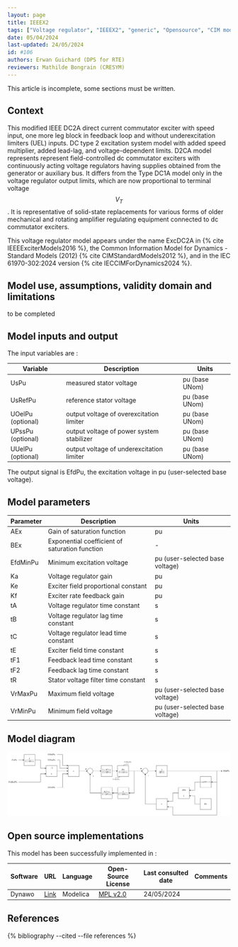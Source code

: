 ```yaml
---
layout: page
title: IEEEX2
tags: ["Voltage regulator", "IEEEX2", "generic", "Opensource", "CIM model", "RMS", "phasor", "MRL4", "Single phase", "ExcDC2A", "IEC", "dynawo", "#106"]
date: 05/04/2024
last-updated: 24/05/2024
id: #106
authors: Erwan Guichard (DPS for RTE)
reviewers: Mathilde Bongrain (CRESYM)
---
```


This article is incomplete, some sections must be written.

## Context

This modified IEEE DC2A direct current commutator exciter with speed input, one more leg block in feedback loop and without underexcitation limiters (UEL) inputs. DC type 2 excitation system model with added speed multiplier, added lead-lag, and voltage-dependent limits. D2CA model represents represent field-controlled dc commutator exciters with continuously acting voltage regulators having supplies obtained from the generator or auxiliary bus. It differs from the Type DC1A model only in the voltage regulator output limits, which are now proportional to terminal voltage $$V_T$$. It is representative of solid-state replacements for various forms of older mechanical and rotating amplifier regulating equipment connected to dc commutator exciters.

This voltage regulator model appears under the name ExcDC2A in {% cite IEEEExciterModels2016 %}, the Common Information Model for Dynamics - Standard Models (2012) {% cite CIMStandardModels2012 %},  and in the IEC 61970-302:2024 version {% cite IECCIMForDynamics2024 %}.

## Model use, assumptions, validity domain and limitations

to be completed

## Model inputs and output

The input variables are :

| Variable | Description | Units |
|-----------|--------------| ------|
|UsPu |measured stator voltage |pu (base UNom)|
|UsRefPu |reference stator voltage |pu (base UNom)|
|UOelPu (optional) |output voltage of overexcitation limiter |pu (base UNom)|
|UPssPu (optional) |output voltage of power system stabilizer |pu (base UNom)|
|UUelPu (optional) |output voltage of underexcitation limiter |pu (base UNom)|

The output signal is EfdPu, the excitation voltage in pu (user-selected base voltage).

## Model parameters

| Parameter | Description | Units |
|-----------|--------------| ------|
|AEx |Gain of saturation function |pu|
|BEx |Exponential coefficient of saturation function |-|
|EfdMinPu |Minimum excitation voltage |pu (user-selected base voltage)|
|Ka |Voltage regulator gain |pu|
|Ke |Exciter field proportional constant |pu|
|Kf |Exciter rate feedback gain |pu|
|tA |Voltage regulator time constant |s|
|tB |Voltage regulator lag time constant |s|
|tC |Voltage regulator lead time constant |s|
|tE |Exciter field time constant |s|
|tF1 |Feedback lead time constant |s|
|tF2 |Feedback lag time constant |s|
|tR |Stator voltage filter time constant |s|
|VrMaxPu |Maximum field voltage |pu (user-selected base voltage)|
|VrMinPu |Minimum field voltage |pu (user-selected base voltage)|

## Model diagram

<img src="/pages/models/regulations/avr/IEEEX2/IEEEX2.drawio.svg" alt="IEEEX2 diagram">

## Open source implementations

This model has been successfully implemented in :

| Software      | URL | Language | Open-Source License | Last consulted date | Comments |
| ------------- | --- | -------- | ------------------- | ------------------- | -------- |
| Dynawo | [Link](https://github.com/dynawo/dynawo) | Modelica | [MPL v2.0](https://www.mozilla.org/en-US/MPL/2.0/)  | 24/05/2024 |  |

## References

{% bibliography --cited --file references  %}
